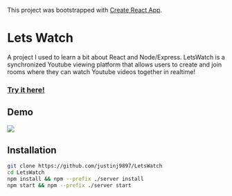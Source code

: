 This project was bootstrapped with [Create React App](https://github.com/facebook/create-react-app).

# Lets Watch

A project I used to learn a bit about React and Node/Express. LetsWatch is a synchronized Youtube viewing platform 
that allows users to create and join rooms where they can watch Youtube videos together in realtime!

### [Try it here!](https://letswatch9897.herokuapp.com/)

## Demo

![](./README_assets/LetsWatchGif.gif)

## Installation

```bash
git clone https://github.com/justinj9897/LetsWatch
cd LetsWatch
npm install && npm --prefix ./server install
npm start && npm --prefix ./server start
```
